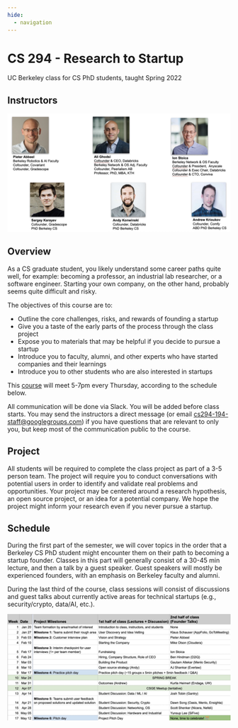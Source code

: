 ```yaml
---
hide:
  - navigation
---
```


<h1 class="title">CS 294 - Research to Startup</h1>

<div class="subtitle">UC Berkeley class for CS PhD students, taught Spring 2022</div>

## Instructors

![Pieter Abbeel, Ali Ghodsi, Ion Stoica, Sergey Karayev, Andy Konwinski, Andrew Krioukov](images/instructors.jpg)

## Overview

As a CS graduate student, you likely understand some career paths quite well,
for example: becoming a professor, an industrial lab researcher, or a software
engineer. Starting your own company, on the other hand, probably seems quite
difficult and risky.

The objectives of this course are to:

- Outline the core challenges, risks, and rewards of founding a startup
- Give you a taste of the early parts of the process through the class project
- Expose you to materials that may be helpful if you decide to pursue a startup
- Introduce you to faculty, alumni, and other experts who have started companies and their learnings
- Introduce you to other students who are also interested in startups

This [course](https://classes.berkeley.edu/content/2022-spring-compsci-294-194-lec-194) will meet 5-7pm every Thursday, according to the schedule below. 

All communication will be done via Slack. You will be added before class
starts. You may send the instructors a direct message (or email
[cs294-194-staff@googlegroups.com](mailto:cs294-194-staff@googlegroups.com)) if
you have questions that are relevant to only you, but keep most of the
communication public to the course.

## Project

All students will be required to complete the class project as part of a 3-5
person team. The project will require you to conduct conversations with
potential users in order to identify and validate real problems and
opportunities. Your project may be centered around a research hypothesis, an
open source project, or an idea for a potential company. We hope the project
might inform your research even if you never pursue a startup.

## Schedule

During the first part of the semester, we will cover topics in the order that a
Berkeley CS PhD student might encounter them on their path to becoming a
startup founder. Classes in this part will generally consist of a 30-45 min
lecture, and then a talk by a guest speaker. Guest speakers will mostly be
experienced founders, with an emphasis on Berkeley faculty and alumni.

During the last third of the course, class sessions will consist of discussions
and guest talks about currently active areas for technical startups (e.g.,
security/crypto, data/AI, etc.).

![](images/schedule.jpg)
